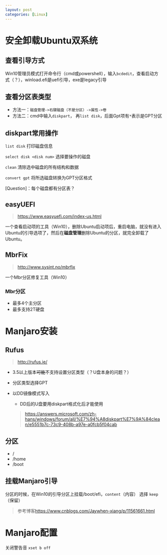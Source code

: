 ```yaml
---
layout: post
categories: [Linux]
---
```


# 安全卸载Ubuntu双系统

## 查看引导方式

Win10管理员模式打开命令行（cmd或powershell），输入`bcdedit`，查看启动方式（？），winload.efi是uefi引导，exe是legacy引导

## 查看分区表类型

* 方法一：`磁盘管理->右键磁盘（不是分区）->属性->卷`
* 方法二：cmd中输入`diskpart`， 再`list disk`，后面Gpt项有`*`表示是GPT分区

## diskpart常用操作

`list disk` 打印磁盘信息

`select disk <disk num>` 选择要操作的磁盘

`clean` 清除选中磁盘的所有结构和数据

`convert gpt` 将所选磁盘转换为GPT分区格式

[Question]：每个磁盘都有分区表？

## easyUEFI

> <https://www.easyuefi.com/index-us.html>

一个查看启动项的工具（Win10），删除Ubuntu启动项后，重启电脑，就没有进入Ubuntu的引导选项了，然后在**磁盘管理**删除Ubuntu的分区，就完全卸载了Ubuntu。

## MbrFix

> <http://www.sysint.no/mbrfix>

一个Mbr分区修复工具（Win10）

### Mbr分区

* 最多4个主分区
* 最多支持2T硬盘



# Manjaro安装

## Rufus

> http://rufus.ie/

* 3.5以上版本~~可能~~不支持设置分区类型（？U盘本身的问题？）
* 分区类型选择GPT
* 以DD镜像模式写入
  
  * DD后的U盘要用diskpart格式化后才能使用
  
  > https://answers.microsoft.com/zh-hans/windows/forum/all/%E7%94%A8diskpart%E7%9A%84clean/e5551b7c-73c9-408b-a97e-a0fcb5f04cab

## 分区

* /
* /home
* /boot

## 挂载Manjaro引导

分区的时候，在Win10的引导分区上挂载/boot/efi，`content`（内容） 选择 `keep`（保留）

> 参考博客<https://www.cnblogs.com/Jaywhen-xiang/p/11561661.html>

# Manjaro配置

关闭警告音 `xset b off`
